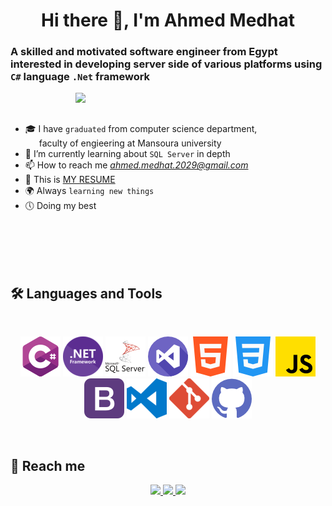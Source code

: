 <h1 align="center">Hi there 👋, I'm Ahmed Medhat</h1>

### A skilled and motivated software engineer from Egypt interested in developing server side of various platforms using `C#` language `.Net` framework

<img align="right" src="https://user-images.githubusercontent.com/63050133/156676671-d5b2e362-97d4-4404-9447-dd71ddfea82f.gif" width="400" />

<br />
<br />

- 🎓 I have `graduated` from computer science department,  
&emsp;&nbsp; faculty of engieering at Mansoura university
- 🌱 I’m currently learning about `SQL Server` in depth
- 📫 How to reach me *ahmed.medhat.2029@gmail.com*
- 📁 This is [MY RESUME](https://drive.google.com/file/d/1o-GJq0A9JehRnGn3cOFpxHCP-GHlCuGm)
- 🌍 Always `learning new things`
- :clock5: Doing my best 

<br />
<br />
<br />
<br />


## 🛠 Languages and Tools
<br />
<p align="center">
     <img src="Icons/CSharp.png">
     <img src="Icons/DotNet.png">
     <img src="Icons/SQL_Server.png">
     <img src="Icons/Visual_Studio.png">
     <img src="Icons/HTML5.png" alt="HTML5">
     <img src="Icons/CSS3.png" alt="CSS3">
     <img src="Icons/JS.png" alt="JavaScript">
     <img src="Icons/Bootstrap.png">
     <img src="Icons/Visual_Studio_Code.png">
     <img src="Icons/Git.png" alt="Git">
     <img src="Icons/Github.png" alt="GitHub">
</p>

<br />

## 📩 Reach me

<p align="center">
     <a href="mailto:ahmed.medhat.2029@gmail.com" title="Gmail">
          <img src="https://img.shields.io/badge/gmail-%23F05033.svg?style=for-the-badge&logo=gmail&logoColor=white"/>
     </a>
    <a href="https://www.linkedin.com/in/ahmed-medhat-2029" title="LinkedIn">
         <img src="https://img.shields.io/badge/linkedin-%230077B5.svg?style=for-the-badge&logo=linkedin&logoColor=white"/>
     </a>  
     <a href="Ahmed_QR_Code.png" title="WhatsApp">
         <img src="https://img.shields.io/badge/WhatsApp-25D366?style=for-the-badge&logo=whatsapp&logoColor=white"/>
     </a>
</p>
